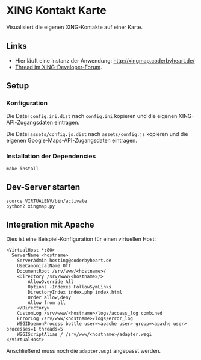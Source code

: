 # XING Kontakt Karte

Visualisiert die eigenen XING-Kontakte auf einer Karte.

## Links

 * Hier läuft eine Instanz der Anwendung: http://xingmap.coderbyheart.de/
 * [Thread im XING-Developer-Forum](https://www.xing.com/net/prie8c09ex/xingdevs/discuss-with-the-community-682826/started-hacking-visualize-contacts-on-map-41598171/41598171/).

## Setup

### Konfiguration

Die Datei `config.ini.dist` nach `config.ini` kopieren und die eigenen XING-API-Zugangsdaten eintragen.

Die Datei `assets/config.js.dist` nach `assets/config.js` kopieren und die eigenen Google-Maps-API-Zugangsdaten eintragen.

### Installation der Dependencies

    make install

## Dev-Server starten

    source VIRTUALENV/bin/activate
    python2 xingmap.py
    
## Integration mit Apache

Dies ist eine Beispiel-Konfiguration für einen virtuellen Host:

    <VirtualHost *:80>
      ServerName <hostname>
	    ServerAdmin hosting@coderbyheart.de
	    UseCanonicalName Off
	    DocumentRoot /srv/www/<hostname>/
	    <Directory /srv/www/<hostname>/>
		    AllowOverride All
		    Options -Indexes FollowSymLinks
		    DirectoryIndex index.php index.html
		    Order allow,deny
		    Allow from all
	    </Directory>
	    CustomLog /srv/www/<hostname>/logs/access_log combined
	    ErrorLog /srv/www/<hostname>/logs/error_log
	    WSGIDaemonProcess bottle user=<apache user> group=<apache user> processes=1 threads=5
	    WSGIScriptAlias / /srv/www/<hostname>/adapter.wsgi
    </VirtualHost>

Anschließend muss noch die `adapter.wsgi` angepasst werden.

